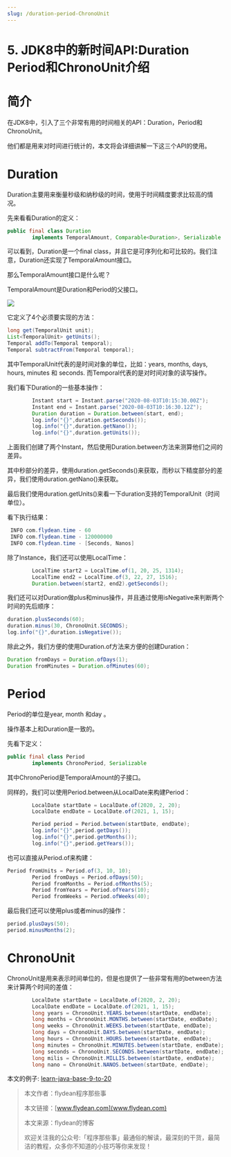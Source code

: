 ```yaml
---
slug: /duration-period-ChronoUnit
---
```


# 5. JDK8中的新时间API:Duration Period和ChronoUnit介绍

# 简介

在JDK8中，引入了三个非常有用的时间相关的API：Duration，Period和ChronoUnit。

他们都是用来对时间进行统计的，本文将会详细讲解一下这三个API的使用。

# Duration

Duration主要用来衡量秒级和纳秒级的时间，使用于时间精度要求比较高的情况。

先来看看Duration的定义：

~~~java
public final class Duration
        implements TemporalAmount, Comparable<Duration>, Serializable
~~~

可以看到，Duration是一个final class，并且它是可序列化和可比较的。我们注意，Duration还实现了TemporalAmount接口。

那么TemporalAmount接口是什么呢？

TemporalAmount是Duration和Period的父接口。

![](https://img-blog.csdnimg.cn/20200902104648163.png?x-oss-process=image/watermark,type_ZmFuZ3poZW5naGVpdGk,shadow_0,text_aHR0cDovL3d3dy5mbHlkZWFuLmNvbQ==,size_25,color_8F8F8F,t_70)

它定义了4个必须要实现的方法：

~~~java
long get(TemporalUnit unit);
List<TemporalUnit> getUnits();
Temporal addTo(Temporal temporal);
Temporal subtractFrom(Temporal temporal);
~~~

其中TemporalUnit代表的是时间对象的单位，比如：years, months, days, hours, minutes 和 seconds.
而Temporal代表的是对时间对象的读写操作。

我们看下Duration的一些基本操作：

~~~java
        Instant start = Instant.parse("2020-08-03T10:15:30.00Z");
        Instant end = Instant.parse("2020-08-03T10:16:30.12Z");
        Duration duration = Duration.between(start, end);
        log.info("{}",duration.getSeconds());
        log.info("{}",duration.getNano());
        log.info("{}",duration.getUnits());
~~~

上面我们创建了两个Instant，然后使用Duration.between方法来测算他们之间的差异。

其中秒部分的差异，使用duration.getSeconds()来获取，而秒以下精度部分的差异，我们使用duration.getNano()来获取。

最后我们使用duration.getUnits()来看一下duration支持的TemporalUnit（时间单位）。

看下执行结果：

~~~java
 INFO com.flydean.time - 60
 INFO com.flydean.time - 120000000
 INFO com.flydean.time - [Seconds, Nanos]
~~~

除了Instance，我们还可以使用LocalTime：

~~~java
        LocalTime start2 = LocalTime.of(1, 20, 25, 1314);
        LocalTime end2 = LocalTime.of(3, 22, 27, 1516);
        Duration.between(start2, end2).getSeconds();
~~~

我们还可以对Duration做plus和minus操作，并且通过使用isNegative来判断两个时间的先后顺序：

~~~java
duration.plusSeconds(60);
duration.minus(30, ChronoUnit.SECONDS);
log.info("{}",duration.isNegative());
~~~

除此之外，我们方便的使用Duration.of方法来方便的创建Duration：

~~~java
Duration fromDays = Duration.ofDays(1);
Duration fromMinutes = Duration.ofMinutes(60);
~~~

# Period

Period的单位是year, month 和day 。

操作基本上和Duration是一致的。

先看下定义：

~~~java
public final class Period
        implements ChronoPeriod, Serializable 
~~~

其中ChronoPeriod是TemporalAmount的子接口。

同样的，我们可以使用Period.between从LocalDate来构建Period：

~~~java
        LocalDate startDate = LocalDate.of(2020, 2, 20);
        LocalDate endDate = LocalDate.of(2021, 1, 15);

        Period period = Period.between(startDate, endDate);
        log.info("{}",period.getDays());
        log.info("{}",period.getMonths());
        log.info("{}",period.getYears());
~~~

也可以直接从Period.of来构建：

~~~java
Period fromUnits = Period.of(3, 10, 10);
        Period fromDays = Period.ofDays(50);
        Period fromMonths = Period.ofMonths(5);
        Period fromYears = Period.ofYears(10);
        Period fromWeeks = Period.ofWeeks(40);
~~~

最后我们还可以使用plus或者minus的操作：

~~~java
period.plusDays(50);
period.minusMonths(2);
~~~

# ChronoUnit

ChronoUnit是用来表示时间单位的，但是也提供了一些非常有用的between方法来计算两个时间的差值：

~~~java
        LocalDate startDate = LocalDate.of(2020, 2, 20);
        LocalDate endDate = LocalDate.of(2021, 1, 15);
        long years = ChronoUnit.YEARS.between(startDate, endDate);
        long months = ChronoUnit.MONTHS.between(startDate, endDate);
        long weeks = ChronoUnit.WEEKS.between(startDate, endDate);
        long days = ChronoUnit.DAYS.between(startDate, endDate);
        long hours = ChronoUnit.HOURS.between(startDate, endDate);
        long minutes = ChronoUnit.MINUTES.between(startDate, endDate);
        long seconds = ChronoUnit.SECONDS.between(startDate, endDate);
        long milis = ChronoUnit.MILLIS.between(startDate, endDate);
        long nano = ChronoUnit.NANOS.between(startDate, endDate);
~~~

本文的例子: [learn-java-base-9-to-20](https://github.com/ddean2009/learn-java-base-9-to-20/tree/master/java-base)

> 本文作者：flydean程序那些事
> 
> 本文链接：[www.flydean.com](www.flydean.com)
> 
> 本文来源：flydean的博客
> 
> 欢迎关注我的公众号:「程序那些事」最通俗的解读，最深刻的干货，最简洁的教程，众多你不知道的小技巧等你来发现！












